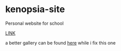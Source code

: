# kenopsia-site
Personal website for school

[LINK](https://aprilkenopsia.github.io/kenopsia-site/index.html)

a better gallery can be found [here](https://akenopsia.carrd.co)
while i fix this one
